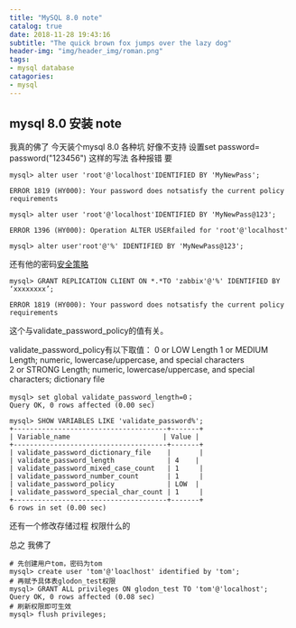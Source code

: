 ```yaml
---
title: "MySQL 8.0 note"
catalog: true
date: 2018-11-28 19:43:16
subtitle: "The quick brown fox jumps over the lazy dog"
header-img: "img/header_img/roman.png"
tags:
- mysql database
catagories:
- mysql
---
```


## mysql 8.0 安装 note

我真的佛了 今天装个mysql 8.0 各种坑 好像不支持 设置set password= password("123456") 这样的写法 各种报错
要

```mysql
mysql> alter user 'root'@'localhost'IDENTIFIED BY 'MyNewPass';

ERROR 1819 (HY000): Your password does notsatisfy the current policy requirements

mysql> alter user 'root'@'localhost'IDENTIFIED BY 'MyNewPass@123';

ERROR 1396 (HY000): Operation ALTER USERfailed for 'root'@'localhost'

mysql> alter user'root'@'%' IDENTIFIED BY 'MyNewPass@123';
```

还有他的密码[安全策略](https://blog.csdn.net/hellosunqi/article/details/70941754)

```mysql
mysql> GRANT REPLICATION CLIENT ON *.*TO 'zabbix'@'%' IDENTIFIED BY ‘xxxxxxxx’;

ERROR 1819 (HY000): Your password does notsatisfy the current policy requirements
```

这个与validate_password_policy的值有关。

validate_password_policy有以下取值：
0 or LOW
Length
1 or MEDIUM
Length; numeric, lowercase/uppercase, and special characters
2 or STRONG
Length; numeric, lowercase/uppercase, and special characters; dictionary file

```mysql
mysql> set global validate_password_length=0；
Query OK, 0 rows affected (0.00 sec)

mysql> SHOW VARIABLES LIKE 'validate_password%';
+--------------------------------------+-------+
| Variable_name                       | Value |
+--------------------------------------+-------+
| validate_password_dictionary_file    |       |
| validate_password_length             | 4    |
| validate_password_mixed_case_count   | 1     |
| validate_password_number_count       | 1     |
| validate_password_policy             | LOW  |
| validate_password_special_char_count | 1     |
+--------------------------------------+-------+
6 rows in set (0.00 sec)
```

还有一个修改存储过程 权限什么的

总之 我佛了

```mysql
# 先创建用户tom，密码为tom
mysql> create user 'tom'@'loaclhost' identified by 'tom';
# 再赋予具体表glodon_test权限
mysql> GRANT ALL privileges ON glodon_test TO 'tom'@'localhost';
Query OK, 0 rows affected (0.08 sec)
# 刷新权限即可生效
mysql> flush privileges;
```